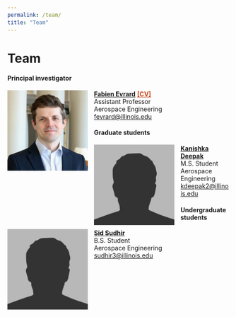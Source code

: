 ```yaml
---
permalink: /team/
title: "Team"
---
```


Team
============

#### Principal investigator

<div class="flex-container" style="margin-bottom: 0.8em">
  <div class="box">
    <img src="../assets/images/fabien.jpg" style="float: left; width: 13em; margin-right: 1em; object-fit: contain;"/>
    <a href="https://aerospace.illinois.edu/directory/profile/fevrard"><b>Fabien Evrard</b></a> <b><a style="color:#C84113" href="../cv/fevrard.pdf">[CV]</a></b><br>
    Assistant Professor  <br>
    Aerospace Engineering  <br>
    <a href="mailto:fevrard@illinois.edu">fevrard@illinois.edu</a>
  </div>
  <div class="box">
  </div>
  <div class="box">
  </div>
</div>


#### Graduate students

<div class="flex-container" style="margin-bottom: 0.8em">
  <div class="box">
    <img src="../assets/images/bio-photo.jpg" style="float: left; width: 13em; margin-right: 1em; object-fit: contain;"/>
    <a href="."><b>Kanishka Deepak</b></a><br>
    M.S. Student  <br>
    Aerospace Engineering  <br>
    <a href="mailto:kdeepak2@illinois.edu">kdeepak2@illinois.edu</a>
  </div>
  <div class="box">
    <!-- <img src="../assets/images/bio-photo.jpg" style="float: left; width: 13em; margin-right: 1em; object-fit: contain;"/>
    <a href="."><b>Student 1</b></a><br>
    M.S. Student  <br>
    Aerospace Engineering  <br>
    <a href="mailto:student1@illinois.edu">student1@illinois.edu</a> -->
  </div>
  <div class="box">
    <!-- <img src="../assets/images/bio-photo.jpg" style="float: left; width: 13em; margin-right: 1em; object-fit: contain;"/>
    <a href="."><b>Student 1</b></a><br>
    M.S. Student  <br>
    Aerospace Engineering  <br>
    <a href="mailto:student1@illinois.edu">student1@illinois.edu</a> -->
  </div>
</div>


#### Undergraduate students

<div class="flex-container" style="margin-bottom: 0.8em">
  <div class="box">
    <img src="../assets/images/bio-photo.jpg" style="float: left; width: 13em; margin-right: 1em; object-fit: contain;"/>
    <a href="."><b>Sid Sudhir</b></a><br>
    B.S. Student  <br>
    Aerospace Engineering  <br>
    <a href="mailto:sudhir3@illinois.edu">sudhir3@illinois.edu</a>
  </div>
  <div class="box">
    <!-- <img src="../assets/images/bio-photo.jpg" style="float: left; width: 13em; margin-right: 1em; object-fit: contain;"/>
    <a href="."><b>Student 1</b></a><br>
    M.S. Student  <br>
    Aerospace Engineering  <br>
    <a href="mailto:student1@illinois.edu">student1@illinois.edu</a> -->
  </div>
  <div class="box">
    <!-- <img src="../assets/images/bio-photo.jpg" style="float: left; width: 13em; margin-right: 1em; object-fit: contain;"/>
    <a href="."><b>Student 1</b></a><br>
    M.S. Student  <br>
    Aerospace Engineering  <br>
    <a href="mailto:student1@illinois.edu">student1@illinois.edu</a> -->
  </div>
</div>
